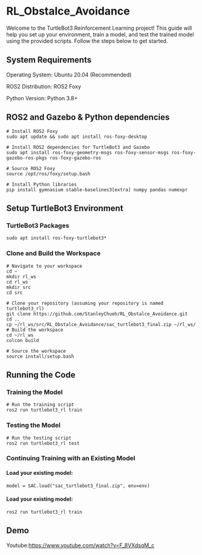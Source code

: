 # RL_Obstalce_Avoidance
Welcome to the TurtleBot3 Reinforcement Learning project! This guide will help you set up your environment, train a model, and test the trained model using the provided scripts. Follow the steps below to get started.

## System Requirements
Operating System: Ubuntu 20.04 (Recommended)

ROS2 Distribution: ROS2 Foxy

Python Version: Python 3.8+

## ROS2 and Gazebo & Python dependencies
```
# Install ROS2 Foxy
sudo apt update && sudo apt install ros-foxy-desktop

# Install ROS2 dependencies for TurtleBot3 and Gazebo
sudo apt install ros-foxy-geometry-msgs ros-foxy-sensor-msgs ros-foxy-gazebo-ros-pkgs ros-foxy-gazebo-ros

# Source ROS2 Foxy
source /opt/ros/foxy/setup.bash

# Install Python libraries
pip install gymnasium stable-baselines3[extra] numpy pandas numexpr
```
## Setup TurtleBot3 Environment
### TurtleBot3 Packages
```
sudo apt install ros-foxy-turtlebot3*
```
### Clone and Build the Workspace
```
# Navigate to your workspace
cd ~
mkdir rl_ws
cd rl_ws
mkdir src
cd src

# Clone your repository (assuming your repository is named turtlebot3_rl)
git clone https://github.com/StanleyChueh/RL_Obstalce_Avoidance.git
cd ..
cp ~/rl_ws/src/RL_Obstalce_Avoidance/sac_turtlebot3_final.zip ~/rl_ws/
# Build the workspace
cd ~/rl_ws
colcon build

# Source the workspace
source install/setup.bash
```
## Running the Code
### Training the Model
```
# Run the training script
ros2 run turtlebot3_rl train
```
### Testing the Model
```
# Run the testing script
ros2 run turtlebot3_rl test
```
### Continuing Training with an Existing Model
#### Load your existing model:
```
model = SAC.load("sac_turtlebot3_final.zip", env=env)
```
#### Load your existing model:
```
ros2 run turtlebot3_rl train
```
## Demo
Youtube:https://www.youtube.com/watch?v=F_8VXdsqM_c
